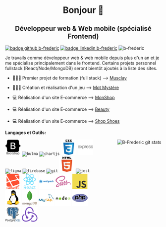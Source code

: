 <h1 align="center">Bonjour 👋</h1>
<h2 align="center">Développeur web  & Web mobile (spécialisé Frontend)</h2>

<p align="left">
<a href="https://github.com/B-Frederic"><img src="https://img.shields.io/badge/github-%23121011.svg?style=for-the-badge&logo=github&logoColor=white" height="25" alt="badge github b-frederic"></a>
<a href="https://www.linkedin.com/in/frederic-betaouaf/"><img src="https://img.shields.io/badge/-LinkedIn-blue?style=flat&logo=Linkedin&logoColor=white" height="25" alt="badge linkedin b-frederic"></a>
<img src="https://komarev.com/ghpvc/?username=b-frederic&label=Profile%20views&color=0e75b6&style=flat" height="25" alt="b-frederic" />
</p>

<p>Je travails comme développeur web & web mobile depuis plus d'un an et je me spécialise principalement dans le frontend. Certains projets personnel fullstack (React/Node/MongoDB) seront bientôt ajoutés à la liste des sites.</p>

- 👨🏽‍💻 Premier projet de formation (full stack) --> [Musclay](https://musclay.web.app/)

- 👨🏽‍💻 Création et réalisation d'un jeu --> [Mot Mystére](https://frederic-betaouaf-motmystere.netlify.app/)

- 💻 Réalisation d'un site E-commerce --> [MonShop](https://frederic-monshop.web.app/)

- 💻 Réalisation d'un site E-commerce --> [Beauty](https://frederic-b-beauty-shop.netlify.app/)

- 💻 Réalisation d'un site E-commerce --> [Shop Shoes](https://frederic-b-shop-shoes.netlify.app/)



**Langages et Outils:**
<p>
  <a href="https://github.com/B-Frederic/handle-path-oz">
    <img height="80%" align="right" alt="B-Frederic git stats" src="https://github-readme-stats.vercel.app/api?username=B-Frederic&show_icons=true&hide_border=true" />
  </a>
<code><img src="https://raw.githubusercontent.com/devicons/devicon/master/icons/bootstrap/bootstrap-plain-wordmark.svg" alt="bootstrap" width="50" height="50" /></code>
<code><img src="https://raw.githubusercontent.com/gilbarbara/logos/804dc257b59e144eaca5bc6ffd16949752c6f789/logos/bulma.svg" alt="bulma" width="50" height="50" /></code>
<code><img src="https://www.chartjs.org/media/logo-title.svg" alt="chartjs" width="50" height="50" /></code>
<code><img src="https://raw.githubusercontent.com/devicons/devicon/master/icons/css3/css3-original-wordmark.svg" alt="css3" width="50" height="50" /></code>
<code><img src="https://raw.githubusercontent.com/devicons/devicon/master/icons/express/express-original-wordmark.svg" alt="express" width="50" height="50" /></code>
 <br />
<code><img src="https://www.vectorlogo.zone/logos/figma/figma-icon.svg" alt="figma" width="50" height="50" /></code>
<code><img src="https://www.vectorlogo.zone/logos/firebase/firebase-icon.svg" alt="firebase" width="50" height="50" /></code>
<code><img src="https://www.vectorlogo.zone/logos/git-scm/git-scm-icon.svg" alt="git" width="50" height="50" /></code>
<code><img src="https://raw.githubusercontent.com/devicons/devicon/master/icons/html5/html5-original-wordmark.svg" alt="html5" width="50" height="50" /></code>
<code><img src="https://www.vectorlogo.zone/logos/jestjsio/jestjsio-icon.svg" alt="jest" width="50" height="50" /></code>
<br />
<code><img src="https://raw.githubusercontent.com/devicons/devicon/master/icons/laravel/laravel-plain-wordmark.svg" alt="laravel" width="50" height="50" /></code>
<code><img src="https://raw.githubusercontent.com/devicons/devicon/master/icons/react/react-original-wordmark.svg" alt="react" width="50" height="50" /></code>
<code><img src="https://raw.githubusercontent.com/devicons/devicon/d00d0969292a6569d45b06d3f350f463a0107b0d/icons/webpack/webpack-original-wordmark.svg" alt="webpack" width="50" height="50" /></code>
<code><img src="https://raw.githubusercontent.com/devicons/devicon/master/icons/sass/sass-original.svg" alt="sass" width="50" height="50" /></code>
<code><img src="https://raw.githubusercontent.com/devicons/devicon/master/icons/javascript/javascript-original.svg" alt="javascript" width="50" height="50" /></code>
<br />
<code><img src="https://raw.githubusercontent.com/devicons/devicon/master/icons/linux/linux-original.svg" alt="linux" width="50" height="50" /></code>
<code><img src="https://raw.githubusercontent.com/devicons/devicon/master/icons/mongodb/mongodb-original-wordmark.svg" alt="mongodb" width="50" height="50" /></code>
<code><img src="https://raw.githubusercontent.com/devicons/devicon/master/icons/mysql/mysql-original-wordmark.svg" alt="mysql" width="50" height="50" /></code>
<code><img src="https://raw.githubusercontent.com/devicons/devicon/master/icons/nodejs/nodejs-original-wordmark.svg" alt="nodejs" width="50" height="50" /></code>
<code><img src="https://raw.githubusercontent.com/devicons/devicon/master/icons/php/php-original.svg" alt="php" width="50" height="50" /></code>
<br />
<code><img src="https://raw.githubusercontent.com/devicons/devicon/master/icons/postgresql/postgresql-original-wordmark.svg" alt="postgresql" width="50" height="50" /></code>
<code><img src="https://raw.githubusercontent.com/devicons/devicon/master/icons/redux/redux-original.svg" alt="redux" width="50" height="50" /></code>

</p>
